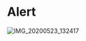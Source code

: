 # Alert
![IMG_20200523_132417](https://user-images.githubusercontent.com/29439342/82761553-2e711c80-9df3-11ea-9172-e11cc3c728b9.JPG)

